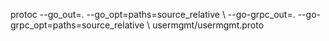 protoc --go_out=. --go_opt=paths=source_relative \    --go-grpc_out=. --go-grpc_opt=paths=source_relative \    usermgmt/usermgmt.proto